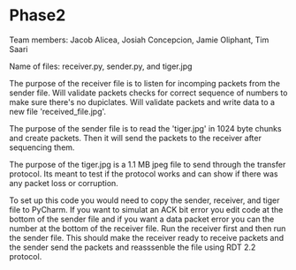 # Phase2
Team members: Jacob Alicea, Josiah Concepcion, Jamie Oliphant, Tim Saari

Name of files: receiver.py, sender.py, and tiger.jpg

The purpose of the receiver file is to listen for incomping packets from the sender file. Will validate packets
checks for correct sequence of numbers to make sure there's no dupiclates. Will validate packets and write 
data to a new file 'received_file.jpg'.

The purpose of the sender file is to read the 'tiger.jpg' in 1024 byte chunks and create packets. Then it will
send the packets to the receiver after sequencing them.

The purpose of the tiger.jpg is a 1.1 MB jpeg file to send through the transfer protocol. Its meant to test if
the protocol works and can show if there was any packet loss or corruption.

To set up this code you would need to copy the sender, receiver, and tiger file to PyCharm. If you want to
simulat an ACK bit error you edit code at the bottom of the sender file and if you want a data packet error 
you can the number at the bottom of the receiver file. Run the receiver first and then run the sender file. 
This should make the receiver ready to receive packets and the sender send the packets and reasssenble the 
file using RDT 2.2 protocol.
